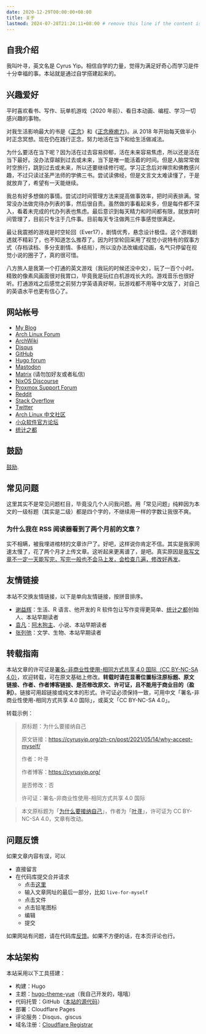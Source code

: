 ```yaml
---
date: 2020-12-29T00:00:00+08:00
title: 关于
lastmod: 2024-07-28T21:24:11+08:00 # remove this line if the content is actually changed
---
```


## 自我介绍

我叫叶寻，英文名是 Cyrus Yip。相信自学的力量，觉得为满足好奇心而学习是件十分幸福的事。本站就是通过自学搭建起来的。

## 兴趣爱好

平时喜欢看书、写作、玩单机游戏（2020 年前）、看日本动画、编程、学习一切感兴趣的事物。

对我生活影响最大的书是《[正念](https://book.douban.com/subject/3681639/)》和《[正念療癒力](https://book.douban.com/subject/25800318/)》。从 2018 年开始每天做半小时正念冥想。现在仍在践行正念，努力地活在当下和给生活做减法。

为什么要活在当下呢？因为活在过去容易抑郁，活在未来容易焦虑，所以还是活在当下最好。没办法穿越到过去或未来，当下是唯一能活着的时间。但是人脑常常做时空旅行，跳到过去或未来，所以还要继续修行呢。学习正念后对禅宗和佛教感兴趣，不过只读过圣严法师的学佛三书。尝试读佛经，但是文言文太难读懂了，于是就放弃了，希望有一天能继续。

我总有好多想做的事情。尝试过时间管理方法来提高做事效率，把时间表排满。常常没办法做完待办列表的事，然后很自责。虽然做的事看起来多，但是每件都不深入，看着未完成的代办列表也焦虑。最后意识到每天精力和时间都有限，就放弃时间管理了，目前只专注于几件事。目前每天专注做两三件事感觉很满足。

最让我震撼的游戏是时空轮回（Ever17），剧情优秀，悬念设计极佳。这个游戏剧透就不精彩了，也不知道怎么推荐了。因为时空轮回采用了视觉小说特有的叙事方式（存档读档、多分支剧情、多结局），所以没办法改编成动画，名气只停留在视觉小说的圈子了，真的很可惜。

八方旅人是我第一个打通的英文游戏（我玩的时候还没中文），玩了一百个小时。精致的像素风画面很对我胃口，毕竟我是玩红白机游戏长大的。游戏音乐也很好听。打通游戏之后感觉之前努力学英语真好啊，玩游戏都不用等中文版了，对自己的英语水平也更有信心了。

## 网站帐号

<!-- This section is referenced in footer.html -->

- [My Blog](https://cyrusyip.org)
- [Arch Linux Forum](https://bbs.archlinux.org/profile.php?id=138854)
- [ArchWiki](https://wiki.archlinux.org/title/Special:Contributions/Cyrus_Yip)
- [Disqus](https://disqus.com/by/cyrusyip/)
- [GitHub](https://github.com/CyrusYip)
- [Hugo forum](https://discourse.gohugo.io/u/cyrusyip/summary)
- [Mastodon](https://mastodon.social/@cyrusyip)
- [Matrix](https://matrix.to/#/@cyrusyip:matrix.org) (请勿加好友或者私信)
- [NixOS Discourse](https://discourse.nixos.org/u/cyrusyip/)
- [Proxmox Support Forum](https://forum.proxmox.com/members/cyrus.172060/)
- [Reddit](https://www.reddit.com/user/CyrusYip)
- [Stack Overflow](https://stackoverflow.com/users/14399237/cyrus-yip)
- [Twitter](https://twitter.com/CyrusYip10)
- [Arch Linux 中文社区](https://bbs.archlinuxcn.org/profile.php?id=163433)
- [小众软件官方论坛](https://meta.appinn.net/u/CyrusYip/)
- [统计之都](https://d.cosx.org/u/CyrusYip)

## 鼓励

[鼓励](/zh-cn/donate).

## 常见问题

这里其实不是常见问题栏目，毕竟没几个人问我问题。用「常见问题」纯粹因为本文的一级标题（其实是二级）都是四个字的，不继续用一样的字数让我很不爽。

### 为什么我在 RSS 阅读器看到了两个月前的文章？

实不相瞒，被我埋进棺材的文章诈尸了。好吧，这样说你肯定不信。其实是我家网速太慢了，花了两个月才上传文章。这听起来更离谱了，是吧。真实原因是[我写文章不一定一天能写完，写完一般也不会马上发，会检查几遍，修改好再发](http://disq.us/p/2fpetao)。

## 友情链接

本站不交换友情链接，以下是单向友情链接，按拼音排序。

- [谢益辉](https://yihui.org/)：生活、R 语言、他开发的 R 软件包让写作变得更简单、[统计之都](https://cosx.org/)创始人、本站早期读者
- [袁凡](https://yuanfan.rbind.io/)：[阿木狗主](https://yuanfan.rbind.io/posts/my-dog/)、小说、本站早期读者
- [张列弛](https://www.liechi.org/)：文学、生物、本站早期读者

## 转载指南

本站文章的许可证是[署名-非商业性使用-相同方式共享 4.0 国际（CC BY-NC-SA 4.0）](https://creativecommons.org/licenses/by-nc-sa/4.0/deed.zh)，欢迎转载，可在原文基础上修改。**转载时请在显著位置标注原标题、原文链接、作者、作者博客链接、是否修改原文、许可证，且不能用于商业目的（盈利）**。链接可用超链接或纯文本的形式。许可证必须保持一致，可用中文「署名-非商业性使用-相同方式共享 4.0 国际」，或英文「CC BY-NC-SA 4.0」。

转载示例：

> 原标题：为什么要接纳自己
>
> 原文链接：https://cyrusyip.org/zh-cn/post/2021/05/14/why-accept-myself/
>
> 作者：叶寻
>
> 作者博客：https://cyrusyip.org/
>
> 是否修改：否
>
> 许可证：署名-非商业性使用-相同方式共享 4.0 国际

> 本文原标题为「[为什么要接纳自己](https://cyrusyip.org/post/2021/05/14/why-accept-myself/)」，作者为「[叶寻](https://cyrusyip.org/)」，许可证为 CC BY-NC-SA 4.0，文章有改动。

## 问题反馈

如果文章内容有误，可以

- 直接留言
- 在代码库提交合并请求
    - 点击[这里](https://github.com/CyrusYip/cyrusyip-blog/find/main)
    - 输入文章网址的最后一部分，比如 `live-for-myself`
    - 点击文件
    - 点击铅笔图标
    - 编辑
    - 提交

如果网站有问题，请在代码库[反馈](https://github.com/CyrusYip/cyrusyip-blog/issues)。如果不方便的话，在本页评论也行。

## 本站架构

本站采用以下工具搭建：

- 构建：Hugo
- 主题：[hugo-theme-yue](https://github.com/CyrusYip/hugo-theme-yue)（我自己开发的，嘻嘻）
- 代码托管：GitHub（[本站的源代码](https://github.com/CyrusYip/cyrusyip-blog)）
- 部署：Cloudflare Pages
- 评论服务：Disqus、giscus
- 域名注册：[Cloudflare Registrar](https://www.cloudflare.com/products/registrar/)

